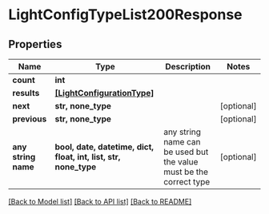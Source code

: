 # LightConfigTypeList200Response


## Properties
Name | Type | Description | Notes
------------ | ------------- | ------------- | -------------
**count** | **int** |  | 
**results** | [**[LightConfigurationType]**](LightConfigurationType.md) |  | 
**next** | **str, none_type** |  | [optional] 
**previous** | **str, none_type** |  | [optional] 
**any string name** | **bool, date, datetime, dict, float, int, list, str, none_type** | any string name can be used but the value must be the correct type | [optional]

[[Back to Model list]](../README.md#documentation-for-models) [[Back to API list]](../README.md#documentation-for-api-endpoints) [[Back to README]](../README.md)


